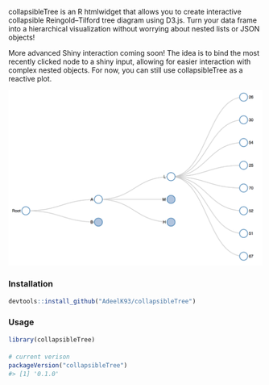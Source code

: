 <!-- README.md is generated from README.Rmd. Please edit that file -->
collapsibleTree is an R htmlwidget that allows you to create interactive collapsible Reingold–Tilford tree diagram using D3.js. Turn your data frame into a hierarchical visualization without worrying about nested lists or JSON objects!

More advanced Shiny interaction coming soon! The idea is to bind the most recently clicked node to a shiny input, allowing for easier interaction with complex nested objects. For now, you can still use collapsibleTree as a reactive plot.

![Collapsible Tree](tree.PNG "Collapsible Tree")

### Installation

``` r
devtools::install_github("AdeelK93/collapsibleTree")
```

### Usage

``` r
library(collapsibleTree)

# current verison
packageVersion("collapsibleTree")
#> [1] '0.1.0'
```
